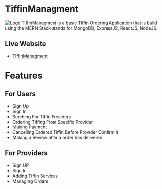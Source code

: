 # TiffinManagment

![Logo](https://res.cloudinary.com/dkgoet9em/image/upload/v1690174978/TiffinManagment/TiffinWala_aa7m54.png)
TiffinManagment is a basic Tiffin Ordering Application that is build using the MERN Stack stands for MongoDB, ExpressJS, ReactJS, NodeJS.

## Live Website

- [TiffinManagment](https://tiffin-managment-client.vercel.app/)

# Features

## For Users

- Sign Up
- Sign In
- Serching For Tiffin Providers 
- Ordering Tiffing From Specific Provider
- Making Payment
- Cancelling Ordered Tiffin Before Provider Confirm it
- Making a Review after a order has delivered

## For Providers

- Sign UP
- Sign In
- Adding Tiffin Services
- Managing Orders

